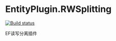 # EntityPlugin.RWSplitting

[![Build status](https://ci.appveyor.com/api/projects/status/cx0rqm3kr4jv5ra4/branch/master?svg=true)](https://ci.appveyor.com/project/yaozhenfa/entityplugin-rwsplitting/branch/master)   

EF读写分离插件
 
